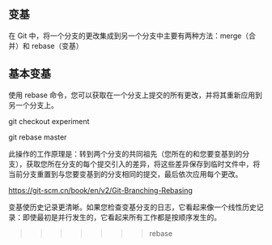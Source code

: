 ## 变基

在 Git 中，将一个分支的更改集成到另一个分支中主要有两种方法：merge（合并）和 rebase（变基）

## 基本变基

使用 rebase 命令，您可以获取在一个分支上提交的所有更改，并将其重新应用到另一个分支上。

git checkout experiment

git rebase master

此操作的工作原理是：转到两个分支的共同祖先（您所在的和您要变基到的分支），获取您所在分支的每个提交引入的差异，将这些差异保存到临时文件中，将当前分支重置到与您要变基到的分支相同的提交，最后依次应用每个更改。

https://git-scm.cn/book/en/v2/Git-Branching-Rebasing

变基使历史记录更清晰。如果您检查变基分支的日志，它看起来像一个线性历史记录：即使最初是并行发生的，它看起来所有工作都是按顺序发生的。



>>>>>>> rebase
